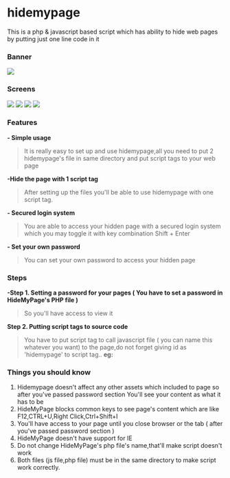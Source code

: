 # hidemypage
This is a php &amp; javascript based script which has ability to hide web pages by putting just one line code in it

<h3>Banner</h3>

<img src="https://i.hizliresim.com/7qyasdc.png" />

<h3>Screens</h3>
<img src="https://i.hizliresim.com/5hffuim.png" />
<img src="https://i.hizliresim.com/nau6r1l.png" />
<img src="https://i.hizliresim.com/m9y2nqr.png" />
<img src="https://i.hizliresim.com/je81e9z.png" />

<h3>Features</h3>

<strong>- Simple usage</strong><br>
> It is really easy to set up and use hidemypage,all you need to put 2 hidemypage's file in same directory and put script tags to your web page<br>

<strong>-Hide the page with 1 script tag</strong><br>
> After setting up the files you'll be able to use hidemypage with one script tag.<br>

<strong>- Secured login system</strong><br>
> You are able to access your hidden page with a secured login system which you may toggle it with key combination Shift + Enter<br>

<strong>- Set your own password</strong><br>
> You can set your own password to access your hidden page<br>

<h3>Steps</h3>

<strong>-Step 1. Setting a password for your pages ( You have to set a password in HideMyPage's PHP file )</strong><br>
> So you'll have access to view it<br>

<strong>Step 2. Putting script tags to source code</strong><br>
> You have to put script tag to call javascript file ( you can name this whatever you want) to the page,do not forget
giving id as 'hidemypage' to script tag..
<strong>eg: <script src="SCRIPTFILE" id="hidemypage"></script></strong><br>

<h3>Things you should know</h3>

1. Hidemypage doesn't affect any other assets which included to page so after you've passed password section
You'll see your content as what it has to be<br>
2. HideMyPage blocks common keys to see page's content which are like F12,CTRL+U,Right Click,Ctrl+Shift+I<br>
3. You'll have access to your page until you close browser or the tab ( after you've passed password section ) <br>
4. HideMyPage doesn't have support for IE<br>
5. Do not change HideMyPage's php file's name,that'll make script doesn't work<br>
6. Both files (js file,php file) must be in the same directory to make script work correctly. <br>
